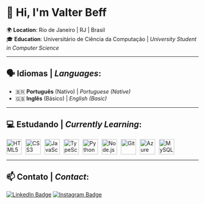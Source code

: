 # 👋 Hi, I'm **Valter Beff**

🌍 **Location**: Rio de Janeiro | RJ | Brasil  
🎓 **Education**: Universitário de Ciência da Computação | *University Student in Computer Science*

---

## 🗣️ Idiomas | *Languages*:
- 🇧🇷 **Português** (Nativo) | *Portuguese (Native)*
- 🇬🇧 **Inglês** (Básico) | *English (Basic)*

---

## 💻 Estudando | *Currently Learning*:

<div style="display: flex; gap: 10px;">
  <img src="https://cdn.jsdelivr.net/gh/devicons/devicon@latest/icons/html5/html5-original.svg" width="40" height="40" alt="HTML5" title="HTML5"/>
  <img src="https://cdn.jsdelivr.net/gh/devicons/devicon@latest/icons/css3/css3-original.svg" width="40" height="40" alt="CSS3" title="CSS3"/>
  <img src="https://cdn.jsdelivr.net/gh/devicons/devicon@latest/icons/javascript/javascript-original.svg" width="40" height="40" alt="JavaScript" title="JavaScript"/>
  <img src="https://cdn.jsdelivr.net/gh/devicons/devicon@latest/icons/typescript/typescript-original.svg" width="40" height="40" alt="TypeScript" title="TypeScript"/>
  <img src="https://cdn.jsdelivr.net/gh/devicons/devicon@latest/icons/python/python-original-wordmark.svg" width="40" height="40" alt="Python" title="Python"/>
  <img src="https://cdn.jsdelivr.net/gh/devicons/devicon@latest/icons/nodejs/nodejs-original-wordmark.svg" width="40" height="40" alt="Node.js" title="Node.js"/>
  <img src="https://cdn.jsdelivr.net/gh/devicons/devicon@latest/icons/git/git-original-wordmark.svg" width="40" height="40" alt="Git" title="Git"/>
  <img src="https://cdn.jsdelivr.net/gh/devicons/devicon@latest/icons/azuresqldatabase/azuresqldatabase-original.svg" width="40" height="40" alt="Azure SQL" title="Azure SQL"/>
  <img src="https://cdn.jsdelivr.net/gh/devicons/devicon@latest/icons/mysql/mysql-original-wordmark.svg" width="40" height="40" alt="MySQL" title="MySQL"/>
</div>

---

## 📫 Contato | *Contact*:

[![LinkedIn Badge](https://img.shields.io/badge/-LinkedIn-blue?style=for-the-badge&logo=Linkedin&logoColor=white&link=https://www.linkedin.com/in/valtebeff-7050321b9/)](https://www.linkedin.com/in/valtebeff-7050321b9/)
[![Instagram Badge](https://img.shields.io/badge/-Instagram-E4405F?style=for-the-badge&logo=Instagram&logoColor=white&link=https://www.instagram.com/valter.beff/)](https://www.instagram.com/valter.beff/)
